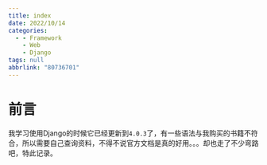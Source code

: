 ```yaml
---
title: index
date: 2022/10/14
categories:
  - - Framework
    - Web
    - Django
tags: null
abbrlink: "80736701"
---
```



# 前言
我学习使用Django的时候它已经更新到`4.0.3`了，有一些语法与我购买的书籍不符合，所以需要自己查询资料，不得不说官方文档是真的好用。。。却也走了不少弯路吧，特此记录。